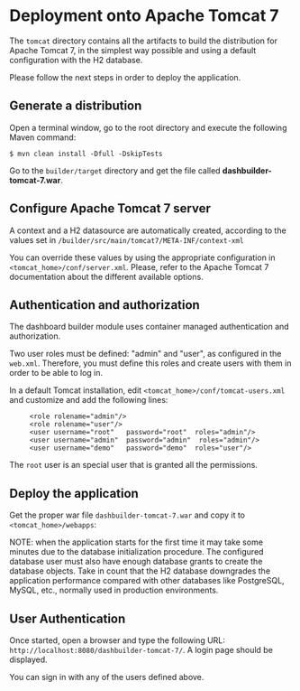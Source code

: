 Deployment onto Apache Tomcat 7
==========================

The <code>tomcat</code> directory contains all the artifacts to build the distribution for Apache Tomcat 7, in the
simplest way possible and using a default configuration with the H2 database.

Please follow the next steps in order to deploy the application.

Generate a distribution
---------------------------

Open a terminal window, go to the root directory and execute the following Maven command:

    $ mvn clean install -Dfull -DskipTests

Go to the <code>builder/target</code> directory and get the file called **dashbuilder-tomcat-7.war**.

Configure Apache Tomcat 7 server
--------------------------------

A context and a H2 datasource are automatically created, according to the values set in <code>/builder/src/main/tomcat7/META-INF/context-xml</code>

You can override these values by using the appropriate configuration in <code><tomcat_home>/conf/server.xml</code>. Please, refer to
the Apache Tomcat 7 documentation about the different available options.

Authentication and authorization
---------------------------------

The dashboard builder module uses container managed authentication and authorization.

Two user roles must be defined: "admin" and "user", as configured in the <code>web.xml</code>. Therefore, you must define this roles and create
users with them in order to be able to log in.

In a default Tomcat installation, edit <code><tomcat_home>/conf/tomcat-users.xml</code> and customize and add the following lines:

         <role rolename="admin"/>
         <role rolename="user"/>
         <user username="root"   password="root"  roles="admin"/>
         <user username="admin"  password="admin"  roles="admin"/>
         <user username="demo"   password="demo"  roles="user"/>

The <code>root</code> user is an special user that is granted all the permissions.

Deploy the application
--------------------------
Get the proper war file <code>dashbuilder-tomcat-7.war</code> and copy it to <code><tomcat_home>/webapps</code>:

NOTE: when the application starts for the first time it may take some minutes due to the database initialization procedure.
The configured database user must also have enough database grants to create the database objects.
Take in count that the H2 database downgrades the application performance compared with other databases like PostgreSQL,
MySQL, etc., normally used in production environments.

User Authentication
--------------------------

Once started, open a browser and type the following URL:
<code>http://localhost:8080/dashbuilder-tomcat-7/</code>. A login page should be displayed.

You can sign in with any of the users defined above.

